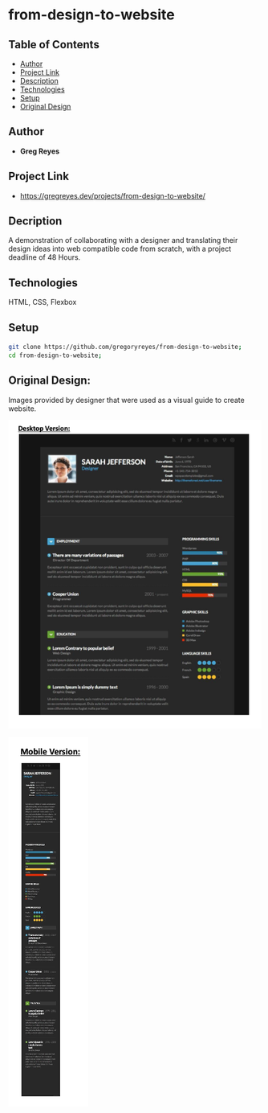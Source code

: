 # from-design-to-website

## Table of Contents

* [Author](#author)
* [Project Link](#project-link)
* [Description](#description)
* [Technologies](#technologies)
* [Setup](#setup)
* [Original Design](#original-design)

## Author

* **Greg Reyes**

## Project Link

* https://gregreyes.dev/projects/from-design-to-website/

## Decription

A demonstration of collaborating with a designer and translating their design ideas into web compatible code from scratch, with a project deadline of 48 Hours.

## Technologies

HTML, CSS, Flexbox

## Setup

```sh
git clone https://github.com/gregoryreyes/from-design-to-website;
cd from-design-to-website;
```

## Original Design:

Images provided by designer that were used as a visual guide to create website.

![Desktop Design](./assets/resume-design-desktop.png)

![Mobile Design](./assets/resume-design-mobile.png)